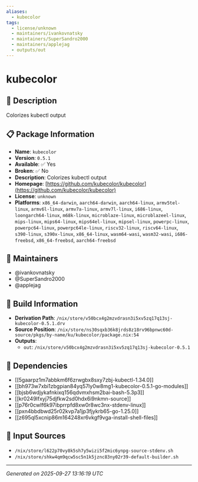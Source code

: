 ```yaml
---
aliases:
  - kubecolor
tags:
  - license/unknown
  - maintainers/ivankovnatsky
  - maintainers/SuperSandro2000
  - maintainers/applejag
  - outputs/out
---
```


# kubecolor

## 📝 Description

Colorizes kubectl output

## 📋 Package Information

- **Name**: `kubecolor`
- **Version**: `0.5.1`
- **Available**: ✅ Yes
- **Broken**: ✅ No
- **Description**: Colorizes kubectl output
- **Homepage**: [https://github.com/kubecolor/kubecolor](https://github.com/kubecolor/kubecolor)
- **License**: `unknown`
- **Platforms**: `x86_64-darwin`, `aarch64-darwin`, `aarch64-linux`, `armv5tel-linux`, `armv6l-linux`, `armv7a-linux`, `armv7l-linux`, `i686-linux`, `loongarch64-linux`, `m68k-linux`, `microblaze-linux`, `microblazeel-linux`, `mips-linux`, `mips64-linux`, `mips64el-linux`, `mipsel-linux`, `powerpc-linux`, `powerpc64-linux`, `powerpc64le-linux`, `riscv32-linux`, `riscv64-linux`, `s390-linux`, `s390x-linux`, `x86_64-linux`, `wasm64-wasi`, `wasm32-wasi`, `i686-freebsd`, `x86_64-freebsd`, `aarch64-freebsd`
## 👥 Maintainers

- @ivankovnatsky
- @SuperSandro2000
- @applejag


## 🔧 Build Information

- **Derivation Path**: `/nix/store/v50bcx4g2mzvdrasn3i5xv5zq17q13sj-kubecolor-0.5.1.drv`
- **Source Position**: `/nix/store/ns30sqxb36k8jrds8z18rv96bpnwc60d-source/pkgs/by-name/ku/kubecolor/package.nix:54`
- **Outputs**:
  - `out`:  `/nix/store/v50bcx4g2mzvdrasn3i5xv5zq17q13sj-kubecolor-0.5.1`

## 🔗 Dependencies

- [[5gaarpz1m7abbkm6f6zrwgbx8sxy7zbj-kubectl-1.34.0]]
- [[bh973w7xbi1zbgpian84yq57ly0w8mg1-kubecolor-0.5.1-go-modules]]
- [[bjsb6wdjykafnkixq156qdvmxhsm2bai-bash-5.3p3]]
- [[kr0249lfxyj75djfkw2sd0hdx6i9nkmn-source]]
- [[p76r0cwlf6k97ibprrpfd8xw0r8wc3nx-stdenv-linux]]
- [[pxn4bbdbwd25r02kvp7a1jp3fjykrb65-go-1.25.0]]
- [[z695ql5xcnip86m164248xr6vkgf9vga-install-shell-files]]

## 📁 Input Sources

- `/nix/store/l622p70vy8k5sh7y5wizi5f2mic6ynpg-source-stdenv.sh`
- `/nix/store/shkw4qm9qcw5sc5n1k5jznc83ny02r39-default-builder.sh`

---
*Generated on 2025-09-27 13:16:19 UTC*
